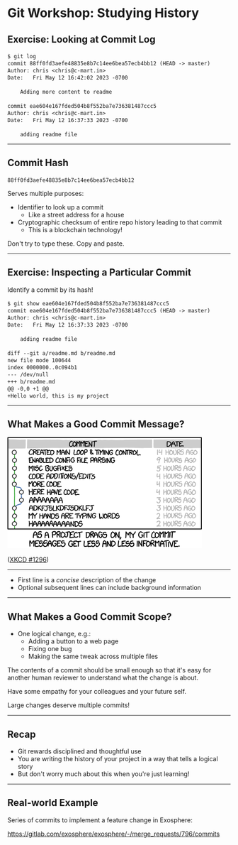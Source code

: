 # Git Workshop: Studying History

## Exercise: Looking at Commit Log

```shell
$ git log
commit 88ff0fd3aefe48835e8b7c14ee6bea57ecb4bb12 (HEAD -> master)
Author: chris <chris@c-mart.in>
Date:   Fri May 12 16:42:02 2023 -0700

    Adding more content to readme

commit eae604e167fded504b8f552ba7e736381487ccc5
Author: chris <chris@c-mart.in>
Date:   Fri May 12 16:37:33 2023 -0700

    adding readme file
```

<!--
What is that long string of hexadecimal characters after the word "commit"?
It's a commit hash. It serves multiple purposes.

"HEAD" means the most recent commit.

"master" is a branch, you might see "main" or "trunk", means the same thing. Branches are a way to track different versions of history.
-->

---

## Commit Hash

```
88ff0fd3aefe48835e8b7c14ee6bea57ecb4bb12
```

Serves multiple purposes:

- Identifier to look up a commit
  - Like a street address for a house
- Cryptographic checksum of entire repo history leading to that commit
  - This is a blockchain technology!

Don't try to type these. Copy and paste.

<!--
Using a hash as a lookup is called _content addressing_, or content-addressable storage
-->

---

## Exercise: Inspecting a Particular Commit

Identify a commit by its hash!

```shell
$ git show eae604e167fded504b8f552ba7e736381487ccc5
commit eae604e167fded504b8f552ba7e736381487ccc5 (HEAD -> master)
Author: chris <chris@c-mart.in>
Date:   Fri May 12 16:37:33 2023 -0700

    adding readme file

diff --git a/readme.md b/readme.md
new file mode 100644
index 0000000..0c094b1
--- /dev/null
+++ b/readme.md
@@ -0,0 +1 @@
+Hello world, this is my project
```

<!--
Don't bother trying to type a commit hash, just copy and paste it.

Another purpose of commit hash: cryptographic verification of entire history of repository up to that commit. Similar to a blockchain in this way!
-->

---

## What Makes a Good Commit Message?

![XKCD #1296](media/xkcd-1296.png)

([XKCD #1296](https://xkcd.com/1296/))

<!--

-->

---

- First line is a _concise_ description of the change
- Optional subsequent lines can include background information

<!--
First line doesn't need to be a complete sentence. Imagine a caption underneath a photograph in an album. It doesn't say "This is a picture of Billy jumping in the pool"

A commit message can be multiple lines of text.
-->

---

## What Makes a Good Commit Scope?

- One logical change, e.g.:
  - Adding a button to a web page
  - Fixing one bug
  - Making the same tweak across multiple files

The contents of a commit should be small enough so that it's easy for another human reviewer to understand what the change is about.

Have some empathy for your colleagues and your future self.

Large changes deserve multiple commits!

<!--
This is _not_ the same habit as "I've made a lot of changes, time to save my file".

It's more like, "I've made a lot of changes and saved my file. Let's structure these as a series of commits that make sense."
-->

---

## Recap

- Git rewards disciplined and thoughtful use
- You are writing the history of your project in a way that tells a logical story
- But don't worry much about this when you're just learning!

---

## Real-world Example

Series of commits to implement a feature change in Exosphere:

<https://gitlab.com/exosphere/exosphere/-/merge_requests/796/commits>
